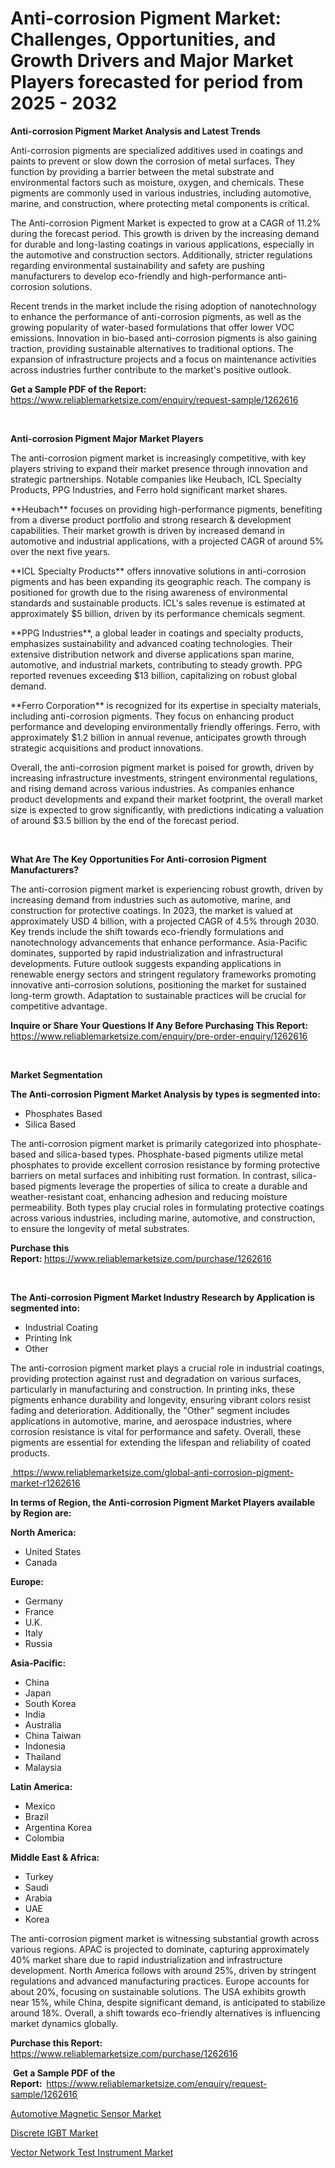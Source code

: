 <p><h1>Anti-corrosion Pigment Market: Challenges, Opportunities, and Growth Drivers and Major Market Players forecasted for period from 2025 - 2032</h1></p><p><strong>Anti-corrosion Pigment Market Analysis and Latest Trends</strong></p>
<p><p>Anti-corrosion pigments are specialized additives used in coatings and paints to prevent or slow down the corrosion of metal surfaces. They function by providing a barrier between the metal substrate and environmental factors such as moisture, oxygen, and chemicals. These pigments are commonly used in various industries, including automotive, marine, and construction, where protecting metal components is critical.</p><p>The Anti-corrosion Pigment Market is expected to grow at a CAGR of 11.2% during the forecast period. This growth is driven by the increasing demand for durable and long-lasting coatings in various applications, especially in the automotive and construction sectors. Additionally, stricter regulations regarding environmental sustainability and safety are pushing manufacturers to develop eco-friendly and high-performance anti-corrosion solutions.</p><p>Recent trends in the market include the rising adoption of nanotechnology to enhance the performance of anti-corrosion pigments, as well as the growing popularity of water-based formulations that offer lower VOC emissions. Innovation in bio-based anti-corrosion pigments is also gaining traction, providing sustainable alternatives to traditional options. The expansion of infrastructure projects and a focus on maintenance activities across industries further contribute to the market's positive outlook.</p></p>
<p><strong>Get a Sample PDF of the Report:&nbsp;</strong> <a href="https://www.reliablemarketsize.com/enquiry/request-sample/1262616?utm_campaign=1103&utm_medium=2&utm_source=Github&utm_content=ia&utm_term=24032025&utm_id=anti-corrosion-pigment">https://www.reliablemarketsize.com/enquiry/request-sample/1262616</a></p>
<p>&nbsp;</p>
<p><strong>Anti-corrosion Pigment Major Market Players</strong></p>
<p><p>The anti-corrosion pigment market is increasingly competitive, with key players striving to expand their market presence through innovation and strategic partnerships. Notable companies like Heubach, ICL Specialty Products, PPG Industries, and Ferro hold significant market shares.</p><p>**Heubach** focuses on providing high-performance pigments, benefiting from a diverse product portfolio and strong research & development capabilities. Their market growth is driven by increased demand in automotive and industrial applications, with a projected CAGR of around 5% over the next five years.</p><p>**ICL Specialty Products** offers innovative solutions in anti-corrosion pigments and has been expanding its geographic reach. The company is positioned for growth due to the rising awareness of environmental standards and sustainable products. ICL's sales revenue is estimated at approximately $5 billion, driven by its performance chemicals segment.</p><p>**PPG Industries**, a global leader in coatings and specialty products, emphasizes sustainability and advanced coating technologies. Their extensive distribution network and diverse applications span marine, automotive, and industrial markets, contributing to steady growth. PPG reported revenues exceeding $13 billion, capitalizing on robust global demand.</p><p>**Ferro Corporation** is recognized for its expertise in specialty materials, including anti-corrosion pigments. They focus on enhancing product performance and developing environmentally friendly offerings. Ferro, with approximately $1.2 billion in annual revenue, anticipates growth through strategic acquisitions and product innovations.</p><p>Overall, the anti-corrosion pigment market is poised for growth, driven by increasing infrastructure investments, stringent environmental regulations, and rising demand across various industries. As companies enhance product developments and expand their market footprint, the overall market size is expected to grow significantly, with predictions indicating a valuation of around $3.5 billion by the end of the forecast period.</p></p>
<p>&nbsp;</p>
<p><strong>What Are The Key Opportunities For Anti-corrosion Pigment Manufacturers?</strong></p>
<p><p>The anti-corrosion pigment market is experiencing robust growth, driven by increasing demand from industries such as automotive, marine, and construction for protective coatings. In 2023, the market is valued at approximately USD 4 billion, with a projected CAGR of 4.5% through 2030. Key trends include the shift towards eco-friendly formulations and nanotechnology advancements that enhance performance. Asia-Pacific dominates, supported by rapid industrialization and infrastructural developments. Future outlook suggests expanding applications in renewable energy sectors and stringent regulatory frameworks promoting innovative anti-corrosion solutions, positioning the market for sustained long-term growth. Adaptation to sustainable practices will be crucial for competitive advantage.</p></p>
<p><strong>Inquire or Share Your Questions If Any Before Purchasing This Report:</strong> <a href="https://www.reliablemarketsize.com/enquiry/pre-order-enquiry/1262616?utm_campaign=1103&utm_medium=2&utm_source=Github&utm_content=ia&utm_term=24032025&utm_id=anti-corrosion-pigment">https://www.reliablemarketsize.com/enquiry/pre-order-enquiry/1262616</a></p>
<p>&nbsp;</p>
<p><strong>Market Segmentation</strong></p>
<p><strong>The Anti-corrosion Pigment Market Analysis by types is segmented into:</strong></p>
<p><ul><li>Phosphates Based</li><li>Silica Based</li></ul></p>
<p><p>The anti-corrosion pigment market is primarily categorized into phosphate-based and silica-based types. Phosphate-based pigments utilize metal phosphates to provide excellent corrosion resistance by forming protective barriers on metal surfaces and inhibiting rust formation. In contrast, silica-based pigments leverage the properties of silica to create a durable and weather-resistant coat, enhancing adhesion and reducing moisture permeability. Both types play crucial roles in formulating protective coatings across various industries, including marine, automotive, and construction, to ensure the longevity of metal substrates.</p></p>
<p><strong>Purchase this Report:&nbsp;</strong><a href="https://www.reliablemarketsize.com/purchase/1262616?utm_campaign=1103&utm_medium=2&utm_source=Github&utm_content=ia&utm_term=24032025&utm_id=anti-corrosion-pigment">https://www.reliablemarketsize.com/purchase/1262616</a></p>
<p>&nbsp;</p>
<p><strong>The Anti-corrosion Pigment Market Industry Research by Application is segmented into:</strong></p>
<p><ul><li>Industrial Coating</li><li>Printing Ink</li><li>Other</li></ul></p>
<p><p>The anti-corrosion pigment market plays a crucial role in industrial coatings, providing protection against rust and degradation on various surfaces, particularly in manufacturing and construction. In printing inks, these pigments enhance durability and longevity, ensuring vibrant colors resist fading and deterioration. Additionally, the "Other" segment includes applications in automotive, marine, and aerospace industries, where corrosion resistance is vital for performance and safety. Overall, these pigments are essential for extending the lifespan and reliability of coated products.</p></p>
<p><a href="https://www.reliablemarketsize.com/global-anti-corrosion-pigment-market-r1262616?utm_campaign=1103&utm_medium=2&utm_source=Github&utm_content=ia&utm_term=24032025&utm_id=anti-corrosion-pigment">&nbsp;https://www.reliablemarketsize.com/global-anti-corrosion-pigment-market-r1262616</a></p>
<p><strong>In terms of Region, the Anti-corrosion Pigment Market Players available by Region are:</strong></p>
<p>
    <p> <strong> North America: </strong>
        <ul>
            <li>United States</li>
            <li>Canada</li>
        </ul>
        </p> 
    <p> <strong> Europe: </strong>
        <ul>
            <li>Germany</li>
            <li>France</li>
            <li>U.K.</li>
            <li>Italy</li>
            <li>Russia</li>
        </ul>
        </p> 
    <p> <strong> Asia-Pacific: </strong>
        <ul>
            <li>China</li>
            <li>Japan</li>
            <li>South Korea</li>
            <li>India</li>
            <li>Australia</li>
            <li>China Taiwan</li>
            <li>Indonesia</li>
            <li>Thailand</li>
            <li>Malaysia</li>
        </ul>
        </p> 
    <p> <strong> Latin America: </strong>
        <ul>
            <li>Mexico</li>
            <li>Brazil</li>
            <li>Argentina Korea</li>
            <li>Colombia</li>
        </ul>
        </p> 
    <p> <strong> Middle East & Africa: </strong>
        <ul>
            <li>Turkey</li>
            <li>Saudi</li>
            <li>Arabia</li>
            <li>UAE</li>
            <li>Korea</li>
        </ul>
    </p>
    </p>
<p><p>The anti-corrosion pigment market is witnessing substantial growth across various regions. APAC is projected to dominate, capturing approximately 40% market share due to rapid industrialization and infrastructure development. North America follows with around 25%, driven by stringent regulations and advanced manufacturing practices. Europe accounts for about 20%, focusing on sustainable solutions. The USA exhibits growth near 15%, while China, despite significant demand, is anticipated to stabilize around 18%. Overall, a shift towards eco-friendly alternatives is influencing market dynamics globally.</p></p>
<p><strong>Purchase this Report: </strong><a href="https://www.reliablemarketsize.com/purchase/1262616?utm_campaign=1103&utm_medium=2&utm_source=Github&utm_content=ia&utm_term=24032025&utm_id=anti-corrosion-pigment">https://www.reliablemarketsize.com/purchase/1262616</a></p>
<p>&nbsp;<strong>Get a Sample PDF of the Report:&nbsp;&nbsp;</strong><a href="https://www.reliablemarketsize.com/enquiry/request-sample/1262616?utm_campaign=1103&utm_medium=2&utm_source=Github&utm_content=ia&utm_term=24032025&utm_id=anti-corrosion-pigment">https://www.reliablemarketsize.com/enquiry/request-sample/1262616</a></p>
<p><strong></strong></p>
<p><p><a href="https://github.com/gdfhhhj/Market-Research-Report-List-7/blob/main/automotive-magnetic-sensor-market.md?utm_campaign=1103&utm_medium=2&utm_source=Github&utm_content=ia&utm_term=24032025&utm_id=anti-corrosion-pigment">Automotive Magnetic Sensor Market</a></p><p><a href="https://github.com/wycheelwayeu/Market-Research-Report-List-1/blob/main/discrete-igbt-market.md?utm_campaign=1103&utm_medium=2&utm_source=Github&utm_content=ia&utm_term=24032025&utm_id=anti-corrosion-pigment">Discrete IGBT Market</a></p><p><a href="https://github.com/auriashetzxj/Market-Research-Report-List-1/blob/main/vector-network-test-instrument-market.md?utm_campaign=1103&utm_medium=2&utm_source=Github&utm_content=ia&utm_term=24032025&utm_id=anti-corrosion-pigment">Vector Network Test Instrument Market</a></p></p>